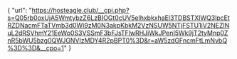 {
  "url": "https://hosteagle.club/__cpi.php?s=Q05rb0oxUjA5WmtybzZ6LzBIOGt0cUV5elhxbkxhaEl3TDBSTXlWQ3lpcEtRZDNacmFTaTVmb3d0Wi9zM0N3akpKbkM2VzNSUW5NTjFSTU1iV2NEZlNuL2dRSVhmY21EeWo0S3VSSmF3bFJsTFlwRHJiWkJPenI5Wk9jT2tyMnp0ZnR5bWU5bzg0QWJGNVIzMDY4R2pBPT0%3D&r=aW5zdGFncmFtLmNvbQ%3D%3D&__cpo=1"
}
